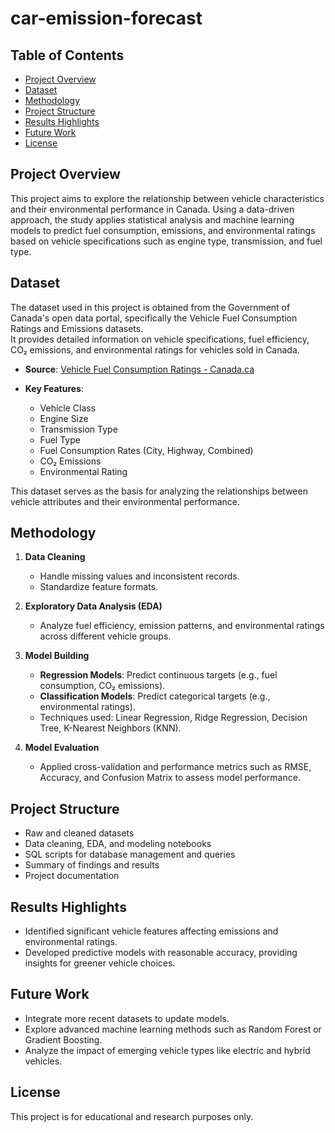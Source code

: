 # car-emission-forecast

## Table of Contents
- [Project Overview](#project-overview)
- [Dataset](#dataset)
- [Methodology](#methodology)
- [Project Structure](#project-structure)
- [Results Highlights](#results-highlights)
- [Future Work](#future-work)
- [License](#license)

## Project Overview
This project aims to explore the relationship between vehicle characteristics and their environmental performance in Canada. Using a data-driven approach, the study applies statistical analysis and machine learning models to predict fuel consumption, emissions, and environmental ratings based on vehicle specifications such as engine type, transmission, and fuel type.

## Dataset
The dataset used in this project is obtained from the Government of Canada's open data portal, specifically the Vehicle Fuel Consumption Ratings and Emissions datasets.  
It provides detailed information on vehicle specifications, fuel efficiency, CO₂ emissions, and environmental ratings for vehicles sold in Canada.

- **Source**: [Vehicle Fuel Consumption Ratings - Canada.ca]([https://open.canada.ca/data/en/dataset/7c19b52d-8ab2-4f7d-91b5-5e41a77b0bfa](https://open.canada.ca/data/en/dataset/98f1a129-f628-4ce4-b24d-6f16bf24dd64))

- **Key Features**:
  - Vehicle Class
  - Engine Size
  - Transmission Type
  - Fuel Type
  - Fuel Consumption Rates (City, Highway, Combined)
  - CO₂ Emissions
  - Environmental Rating

This dataset serves as the basis for analyzing the relationships between vehicle attributes and their environmental performance.

## Methodology
1. **Data Cleaning**
   - Handle missing values and inconsistent records.
   - Standardize feature formats.

2. **Exploratory Data Analysis (EDA)**
   - Analyze fuel efficiency, emission patterns, and environmental ratings across different vehicle groups.

3. **Model Building**
   - **Regression Models**: Predict continuous targets (e.g., fuel consumption, CO₂ emissions).
   - **Classification Models**: Predict categorical targets (e.g., environmental ratings).
   - Techniques used: Linear Regression, Ridge Regression, Decision Tree, K-Nearest Neighbors (KNN).

4. **Model Evaluation**
   - Applied cross-validation and performance metrics such as RMSE, Accuracy, and Confusion Matrix to assess model performance.

## Project Structure
- Raw and cleaned datasets
- Data cleaning, EDA, and modeling notebooks
- SQL scripts for database management and queries
- Summary of findings and results
- Project documentation

## Results Highlights
- Identified significant vehicle features affecting emissions and environmental ratings.
- Developed predictive models with reasonable accuracy, providing insights for greener vehicle choices.

## Future Work
- Integrate more recent datasets to update models.
- Explore advanced machine learning methods such as Random Forest or Gradient Boosting.
- Analyze the impact of emerging vehicle types like electric and hybrid vehicles.

## License
This project is for educational and research purposes only.
